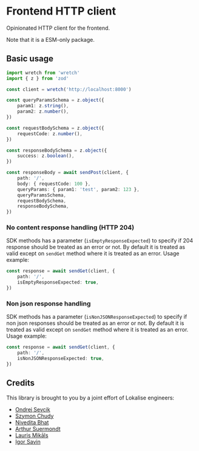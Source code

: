 # Frontend HTTP client

Opinionated HTTP client for the frontend.

Note that it is a ESM-only package.

## Basic usage

```ts
import wretch from 'wretch'
import { z } from 'zod'

const client = wretch('http://localhost:8000')

const queryParamsSchema = z.object({
	param1: z.string(),
	param2: z.number(),
})

const requestBodySchema = z.object({
	requestCode: z.number(),
})

const responseBodySchema = z.object({
	success: z.boolean(),
})

const responseBody = await sendPost(client, {
	path: '/',
	body: { requestCode: 100 },
	queryParams: { param1: 'test', param2: 123 },
	queryParamsSchema,
	requestBodySchema,
	responseBodySchema,
})
```

### No content response handling (HTTP 204)
SDK methods has a parameter (`isEmptyResponseExpected`) to specify if 204 response should be treated as an error or not. By default it is treated as 
valid except on `sendGet` method where it is treated as an error. Usage example:

```ts
const response = await sendGet(client, {
    path: '/',
    isEmptyResponseExpected: true,
})
```

### Non json response handling
SDK methods has a parameter (`isNonJSONResponseExpected`) to specify if non json responses should be treated as an error
or not. By default it is treated as valid except on `sendGet` method where it is treated as an error. Usage example:

```ts
const response = await sendGet(client, {
    path: '/',
    isNonJSONResponseExpected: true,
})
```

## Credits

This library is brought to you by a joint effort of Lokalise engineers:

- [Ondrej Sevcik](https://github.com/ondrejsevcik)
- [Szymon Chudy](https://github.com/szymonchudy)
- [Nivedita Bhat](https://github.com/NiveditaBhat)
- [Arthur Suermondt](https://github.com/arthuracs)
- [Lauris Mikāls](https://github.com/laurismikals)
- [Igor Savin](https://github.com/kibertoad)
